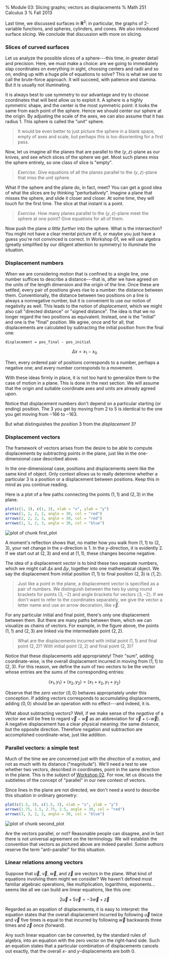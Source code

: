 % Module 03:
  Slicing graphs; vectors as displacements
% Math 251 Calculus 3
% Fall 2013

Last time, we discussed surfaces in $\mathbf{R}^3$: in particular, the graphs of 2-variable functions, and spheres, cylinders, and cones. We also introduced surface *slicing*. We conclude that discussion with more on slicing.

### Slices of curved surfaces

Let us analyze the possible slices of a sphere---this time, in greater detail and precision. Here, we must make a choice: are we going to immediately slap coordinates on everything in sight, choosing centers and radii and so on, ending up with a huge pile of equations to solve? This is what we use to call the brute-force approach. It will succeed, with patience and stamina. But it is usually not illuminating. 

It is always best to use symmetry to our advantage and try to choose coordinates that will best allow us to exploit it. A sphere is a highly symmetric shape, and the center is the most symmetric point: it looks the same from each point of the sphere. Hence we should center our sphere at the origin. By adjusting the scale of the axes, we can also assume that it has radius 1. This sphere is called the "unit" sphere.

> It would be even better to just picture the sphere in a blank space, empty of axes and scale, but perhaps this is too disorienting for a first pass.

Now, let us imagine all the planes that are parallel to the $(y,z)$-plane as our knives, and see which slices of the sphere we get. Most such planes miss the sphere entirely, so one class of slice is "empty".

> *Exercise*. Give equations of all the planes parallel to the $(y,z)$-plane that miss the unit sphere.

What if the sphere and the plane do, in fact, meet? You can get a good idea of what the slices are by thinking "perturbatively". Imagine a plane that misses the sphere, and slide it closer and closer. At some time, they will touch for the first time. The slice at that instant is a point.

> *Exercise*. How many planes parallel to the $(y,z)$-plane meet the sphere at one point? Give equations for all of them.

Now push the plane *a little further* into the sphere. What is the intersection? You might not have a clear mental picture of it, or maybe you just have a guess you're not convinced is correct. In Workshop 01, we will use algebra (greatly simplified by our diligent attention to symmetry) to illuminate the situation.

### Displacement numbers

When we are considering motion that is confined to a single line, one number suffices to describe a distance---that is, after we have agreed on the units of the length dimension and the origin of the line. Once these are settled, every pair of positions gives rise to a number: the distance between them. Conventionally, the distance between two positions on a line is always a nonnegative number, but it is convenient to use our notion of negativity as well. This leads to the notion of *displacement*, which we might also call "directed distance" or "signed distance". The idea is that we no longer regard the two positions as equivalent. Instead, one is the "initial" and one is the "final" position. We agree, once and for all, that displacements are calculated by subtracting the initial position from the final one:

    displacement = pos_final - pos_initial

$$ \Delta x = x_1 - x_0 $$

Then, every ordered pair of positions corresponds to a number, perhaps a negative one; and every number corresponds to a movement.

With these ideas firmly in place, it is not too hard to generalize them to the case of motion in a plane. This is done in the next section. We will assume that the origin and suitable coordinate axes and units are already agreed upon.

Notice that displacement numbers don't depend on a particular starting (or ending) position. The $3$ you get by moving from $2$ to $5$ is identical to the one you get moving from $-166$ to $-163$.

But what distinguishes the *position* $3$ from the *displacement* $3$?

### Displacement vectors

The framework of vectors arises from the desire to be able to compute displacements by subtracting points in the plane, just like in the one- dimensional case described above.

In the one-dimensional case, positions and displacements seem like the same kind of object. Only context allows us to really determine whether a particular $3$ is a position or a displacement between positions. Keep this in mind as you continue reading.

Here is a plot of a few paths connecting the points $(1,1)$ and $(2,3)$ in the plane.


```r
plot(c(1, 3), c(1, 3), xlab = "x", ylab = "y")
arrows(1, 1, 2, 2, angle = 30, col = "red")
arrows(2, 2, 2, 3, angle = 30, col = "red")
arrows(1, 1, 2, 3, angle = 30, col = "blue")
```

<img src="figure/first_plot.png" title="plot of chunk first_plot" alt="plot of chunk first_plot" style="display: block; margin: auto;" />


A moment's reflection shows that, no matter how you walk from $(1,1)$ to $(2,3)$, your net change in the $x$-direction is $1$. In the $y$-direction, it is evidently $2$. If we start out at $(2,3)$ and end at $(1,1)$, these changes become negative.

The idea of a displacement *vector* is to bind these two separate numbers, which we might call $\Delta x$ and $\Delta y$, together into one mathematical object. We say the displacement from initial position $(1,1)$ to final position $(2,3)$ is $\langle 1, 2 \rangle$.

> Just like a point in the plane, a displacement vector is specified as a pair of numbers. We distinguish between the two by using round brackets for points $(3,-2)$ and angle brackets for vectors $\langle 3, -2 \rangle$. If we don't want to refer to the coordinates separately, we give the vector a letter name and use an arrow decoration, like $\vec{v}$.

For any particular initial and final point, there's only one displacement between them. But there are many paths between them, which we can visualize as chains of vectors. For example, in the figure above, the points $(1,1)$ and $(2,3)$ are linked via the intermediate point $(2,2)$.

> What are the displacements incurred with initial point $(1,1)$ and final point $(2,2)$? With initial point $(2,2)$ and final point $(2,3)$?

Notice that these displacements add appropriately! Their "sum", adding coordinate-wise, is the overall displacement incurred in moving from $(1,1)$ to $(2,3)$. For this reason, we define the *sum* of two vectors to be the vector whose entries are the sums of the corresponding entries:

$$ \langle x_1, y_1 \rangle + \langle x_2, y_2 \rangle =
     \langle x_1 + x_2, y_1 + y_2 \rangle $$

Observe that the *zero vector* $\langle 0, 0 \rangle$ behaves appropriately under this conception. If adding vectors corresponds to accumulating displacements, adding $\langle 0, 0 \rangle$ should be an operation with no effect---and indeed, it is.

What about subtracting vectors? Well, if we make sense of the *negative* of a vector we will be free to regard $\vec{v} - \vec{w}$ as an abbreviation for $\vec{v} + (-\vec{w})$. A negative displacement has a clear physical meaning: the same distance, but the opposite direction. Therefore negation and subtraction are accomplished coordinate-wise, just like addition.

### Parallel vectors: a simple test

Much of the time we are concerned just with the *direction* of a motion, and not as much with its distance ("magnitude"). We'll need a test to see whether two vectors, described in coordinates, point in the same direction in the plane. This is the subject of [Workshop 02][Workshop 02]. For now, let us discuss the subtleties of the concept of "parallel" in our new context of vectors.

Since lines in the plane are not directed, we don't need a word to describe this situation in ordinary geometry:


```r
plot(c(1.5, 3), c(1.5, 3), xlab = "x", ylab = "y")
arrows(1.75, 1.5, 2.75, 2.5, angle = 30, col = "red")
arrows(3, 3, 2, 2, angle = 30, col = "blue")
```

<img src="figure/second_plot.png" title="plot of chunk second_plot" alt="plot of chunk second_plot" style="display: block; margin: auto;" />


Are the vectors parallel, or not? Reasonable people can disagree, and in fact there is not universal agreement on the terminology. We will establish the convention that vectors as pictured above are indeed parallel. Some authors reserve the term "anti-parallel" for this situation.

### Linear relations among vectors

Suppose that $\vec{u}$, $\vec{v}$, $\vec{w}$, and $\vec{z}$ are vectors in the plane. What kind of equations involving them might we consider? We haven't defined most familiar algebraic operations, like multiplication, logarithms, exponents... seems like all we can build are linear equations, like this one:

$$ 2 \vec{u} + 5 \vec{v} = -3 \vec{w} + \vec{z} $$

Regarded as an equation of displacements, it is easy to interpret: the equation states that the overall displacement incurred by following $\vec{u}$ twice and $\vec{v}$ five times is equal to that incurred by following $\vec{w}$ backwards three times and $\vec{z}$ once (forward).

Any such linear equation can be converted, by the standard rules of algebra, into an equation with the zero vector on the right-hand side. Such an equation states that a particular combination of displacements cancels out exactly, that the overall $x$- and $y$-displacements are both $0$.


<!--document ends; links past here-->

[Module 01]: ../01/Module.html
[Module 02]: ../02/Module.html
<!--placeholder link-->
[Workshop 02]: ../../workshops/02/Workshop.pdf 


